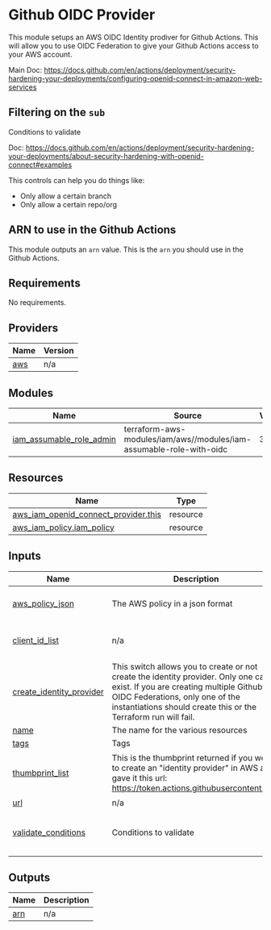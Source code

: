 # Github OIDC Provider

This module setups an AWS OIDC Identity prodiver for Github Actions.  This will allow you to use OIDC Federation to give your
Github Actions access to your AWS account.

Main Doc: https://docs.github.com/en/actions/deployment/security-hardening-your-deployments/configuring-openid-connect-in-amazon-web-services

## Filtering on the `sub`
Conditions to validate

Doc: https://docs.github.com/en/actions/deployment/security-hardening-your-deployments/about-security-hardening-with-openid-connect#examples

This controls can help you do things like:
* Only allow a certain branch
* Only allow a certain repo/org

## ARN to use in the Github Actions
This module outputs an `arn` value.  This is the `arn` you should use in the Github Actions.

<!-- BEGIN_TF_DOCS -->
## Requirements

No requirements.

## Providers

| Name | Version |
|------|---------|
| <a name="provider_aws"></a> [aws](#provider\_aws) | n/a |

## Modules

| Name | Source | Version |
|------|--------|---------|
| <a name="module_iam_assumable_role_admin"></a> [iam\_assumable\_role\_admin](#module\_iam\_assumable\_role\_admin) | terraform-aws-modules/iam/aws//modules/iam-assumable-role-with-oidc | 3.6.0 |

## Resources

| Name | Type |
|------|------|
| [aws_iam_openid_connect_provider.this](https://registry.terraform.io/providers/hashicorp/aws/latest/docs/resources/iam_openid_connect_provider) | resource |
| [aws_iam_policy.iam_policy](https://registry.terraform.io/providers/hashicorp/aws/latest/docs/resources/iam_policy) | resource |

## Inputs

| Name | Description | Type | Default | Required |
|------|-------------|------|---------|:--------:|
| <a name="input_aws_policy_json"></a> [aws\_policy\_json](#input\_aws\_policy\_json) | The AWS policy in a json format | `string` | `"{\n    \"Version\": \"2012-10-17\",\n    \"Statement\": [\n      {\n        \"Effect\": \"Allow\",\n        \"Action\": \"*\",\n        \"Resource\": \"*\"\n      }\n    ]\n}\n"` | no |
| <a name="input_client_id_list"></a> [client\_id\_list](#input\_client\_id\_list) | n/a | `list` | <pre>[<br>  "sts.amazonaws.com"<br>]</pre> | no |
| <a name="input_create_identity_provider"></a> [create\_identity\_provider](#input\_create\_identity\_provider) | This switch allows you to create or not create the identity provider.  Only one can exist.  If you are creating multiple Github OIDC Federations, only one of the instantiations should create this or the Terraform run will fail. | `bool` | `true` | no |
| <a name="input_name"></a> [name](#input\_name) | The name for the various resources | `string` | `"github_oidc"` | no |
| <a name="input_tags"></a> [tags](#input\_tags) | Tags | `map(any)` | `{}` | no |
| <a name="input_thumbprint_list"></a> [thumbprint\_list](#input\_thumbprint\_list) | This is the thumbprint returned if you were to create an "identity provider" in AWS and gave it this url: https://token.actions.githubusercontent.com | `list` | <pre>[<br>  "a031c46782e6e6c662c2c87c76da9aa62ccabd8e"<br>]</pre> | no |
| <a name="input_url"></a> [url](#input\_url) | n/a | `string` | `"https://token.actions.githubusercontent.com"` | no |
| <a name="input_validate_conditions"></a> [validate\_conditions](#input\_validate\_conditions) | Conditions to validate | `set(string)` | <pre>[<br>  "repo:octo-org/octo-repo:ref:refs/heads/octo-branch"<br>]</pre> | no |

## Outputs

| Name | Description |
|------|-------------|
| <a name="output_arn"></a> [arn](#output\_arn) | n/a |
<!-- END_TF_DOCS -->
